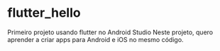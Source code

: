 # flutter_hello
Primeiro projeto usando flutter no Android Studio
Neste projeto, quero aprender a criar apps para Android e iOS no mesmo código.
